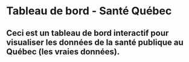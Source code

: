 # Tableau de bord - Santé Québec

## Ceci est un tableau de bord interactif pour visualiser les données de la santé publique au Québec (les vraies données).

